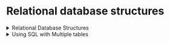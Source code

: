 # Relational database structures

<details><summary>Relational Database Structures</summary>


Relational databases are powerful because they let me store data in different but related tables. This prevents repeating the same info all over the place and stops mistakes from showing up everywhere. Honestly, it feels like a huge time saver once I get it.
In the Movies database example, there’s a Movies table, a People table for actors and directors, tables that connect people to movies, and extra tables for gross income and reviews. I like how clean this is compared to dumping everything in one giant table.
With SQL, I can query one table easily, like getting all movies from 1984 or people from Spain. But if I want something more complex, like the nationalities of actors in a specific movie or directors of movies with average review scores above 9, I need to pull info from multiple tables.
That’s why I have to understand the database schema first. The schema tells me: what tables exist, what fields are in each table, how the tables connect, and what data types each field has. Without knowing this, trying to get the info I want would be chaos.

Table: This is where data lives, in rows and columns. Each row is a record, each column is a field. Easy enough to picture.

Field: One piece of info about a record. Column headings are the field names. For Movies, fields are MovieId, Title, and Year.

Record: One row in a table. Example: “Jaws” would be a record with its own MovieId, title, and year.

The schema doesn’t just tell me about fields and records. It also defines keys, relationships, and data types. These are critical because they keep everything connected and accurate.


### Keys
Data is spread across tables, and relationships help me put it together when I need it.

Example: Gross Income table stores the money each movie made every month of every year. I can’t repeat all movie info in this table, so I need a way to know which movie each row is about.

MovieId is unique in the Movies table. No two movies share the same MovieId. This is the primary key (PK). It defines a specific movie and prevents duplicates. I love that it makes things unambiguous.

I can use MovieId in Gross Income as a foreign key (FK). This points to the exact movie for each row without repeating all movie info.

Primary Key (PK): A column (or combo of columns) that uniquely identifies each record in the table. It can be one column or multiple columns combined.

Foreign Key (FK): A column (or combo) in one table that points to the primary key in another table. This links the tables.

Sometimes one field isn’t enough to make a row unique. In Gross Income, the combination of MovieId + Month + Year is unique, so this combo is the primary key. That makes sense because one movie can have many rows for different months and years.

If I make a new table, Gross_Income_Country, I’d use the original Gross Income PK as a FK, then add Country and Amount. The PK for this new table would be MovieId + Month + Year + Country, because that combination makes each row unique. It’s logic I can follow once I see it broken down.


### Database Relationships

A single movie can have many gross income rows. A single gross income row can have multiple Gross_Income_Country rows. This is a One-to-Many relationship. One MovieId appears in many Gross Income rows, but each Gross Income row points back to one movie.

Movies and Movie_Actor have a Many-to-Many relationship. One movie can have many actors, and one actor can be in many movies. This one took me a while to visualise, but thinking of actors moving between movies helps.

A movie can have one loan, and one loan applies to one movie. That’s a One-to-One relationship. I like this because it’s the simplest kind of relationship.

### Data Types

Each field has a type that tells the database what kind of info it can hold.

CHAR(size) – fixed-length text

VARCHAR(size) – variable-length text

TEXT – long text

INT – whole numbers

DECIMAL / FLOAT – numbers with decimals

DATETIME – date and time

This makes sure the database doesn’t accept nonsense, like putting letters where a number should go. It feels strict but necessary.

 </details>

 <details><summary> Using SQL with Multiple tables </summary>

## Joining Tables

Databases store info in tables, and tables are connected through keys. Sometimes the info I want isn’t all in one table, so I need a way to pull stuff together. That’s what a JOIN does.
Think of it like this: I have two lists. One list is movies, one list is reviews. The reviews have a number that says which movie they belong to. If I want a table that shows the movie title and the review info together, I need to “match” the right movie with the right review. That’s what the database does with JOIN.

### INNER JOIN: 

INNER JOIN Template
- SELECT a.column1, a.column2, b.column3, b.column4
- FROM TableA AS a
- INNER JOIN TableB AS b
- ON a.KeyColumn = b.KeyColumn

Explanation for my notes:

SELECT a.column1, a.column2, b.column3, b.column4 → choose which columns from both tables I want to see.

FROM TableA AS a → start with the main table, alias it a to make referencing easier.

INNER JOIN TableB AS b → join the second table, but only rows that exist in both tables will appear.

ON a.KeyColumn = b.KeyColumn → define the rule for matching rows between the two tables.


INNER JOIN = “show only rows that exist in both tables.”

TableA is the base, TableB is added where there’s a match.

KeyColumn can be any column that connects the two tables, usually a primary key to foreign key.

### LEFT JOIN

LEFT JOIN Template

- SELECT a.column1, a.column2, b.column3, b.column4
- FROM TableA AS a
- LEFT JOIN TableB AS b
- ON a.KeyColumn = b.KeyColumn

Explanation for my notes:

- SELECT a.column1, a.column2, b.column3, b.column4 → pick columns I actually want to see

- FROM TableA AS a → start with the main table, alias it a to make referencing easier

- LEFT JOIN TableB AS b → keep all rows from TableA, add TableB where there’s a match

- ON a.KeyColumn = b.KeyColumn → match rows based on the connecting column

When to use / why:

Use when I need everything from TableA, even if there’s no match in TableB.

Example in my brain: I want all movies, and if they have reviews, show them; if not, still show the movie.

### RIGHT JOIN

- RIGHT JOIN Template
- SELECT a.column1, a.column2, b.column3, b.column4
- FROM TableA AS a
- RIGHT JOIN TableB AS b
- ON a.KeyColumn = b.KeyColumn

Explanation for my notes:

- SELECT a.column1, a.column2, b.column3, b.column4 → pick columns I actually want to see

- FROM TableA AS a → start with the main table, alias it a to make referencing easier

- RIGHT JOIN TableB AS b → keep all rows from TableB, add TableA where there’s a match

- ON a.KeyColumn = b.KeyColumn → match rows based on the connecting column

When to use / why:

Use when I need everything from TableB, even if there’s no match in TableA.

Example in my brain: I want all reviews, even if some movies are missing from the database for some reason.

### FULL OUTER JOIN

FULL OUTER JOIN Template

- SELECT a.column1, a.column2, b.column3, b.column4
- FROM TableA AS a
- FULL OUTER JOIN TableB AS b
- ON a.KeyColumn = b.KeyColumn

Explanation for my notes:

- SELECT a.column1, a.column2, b.column3, b.column4 → pick columns I actually want to see

- FROM TableA AS a → start with the main table, alias it a to make referencing easier

- FULL OUTER JOIN TableB AS b → keep all rows from both tables

- ON a.KeyColumn = b.KeyColumn → match rows based on the connecting column

When to use / why:

Use when I want everything from both tables, no matter if there’s a match.

Example in my brain: I want a complete list of movies and reviews, including movies with no reviews and reviews for movies that might not be in the database.

### NATURAL JOIN

NATURAL JOIN Template

- SELECT a.column1, a.column2, b.column3, b.column4
- FROM TableA AS a
- NATURAL JOIN TableB AS b

Explanation for my notes:

- SELECT a.column1, a.column2, b.column3, b.column4 → pick columns I actually want to see

- FROM TableA AS a → start with the main table, alias it a to make referencing easier

- NATURAL JOIN TableB AS b → automatically join on columns with the same name and type

When to use / why:

Use when I know the columns match exactly in name and type, and I don’t want to write the ON clause.

Quick, convenient, like a shortcut, but dangerous if column names match accidentally and mean different things.


| JOIN Type         | What it shows                               | Unmatched rows                   | When I use it                                                      |
|------------------|--------------------------------------------|---------------------------------|-------------------------------------------------------------------|
| INNER JOIN        | Only rows that exist in both tables        | Ignored                          | When I only care about records that match in both tables          |
| LEFT JOIN         | All rows from the left table, matches from right | Right table columns = NULL      | When I want everything from the left table, even if right table has no data |
| RIGHT JOIN        | All rows from the right table, matches from left | Left table columns = NULL       | When I want everything from the right table, even if left table has no data |
| FULL OUTER JOIN   | All rows from both tables                  | Missing columns = NULL           | When I want a complete view of both tables, including unmatched rows |
| NATURAL JOIN      | Only rows where same-named columns match  | Ignored                          | When I want a shortcut join on identical column names, must be sure names/types match |


<details><summary> combining SQL functions to extract data  </summary>
